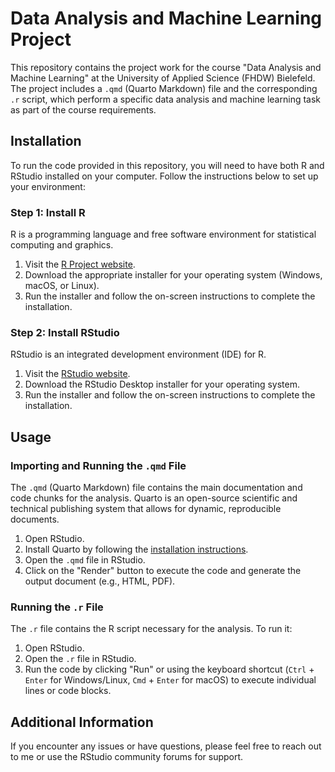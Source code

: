 # Data Analysis and Machine Learning Project

This repository contains the project work for the course "Data Analysis and Machine Learning" at the University of Applied Science (FHDW) Bielefeld. The project includes a `.qmd` (Quarto Markdown) file and the corresponding `.r` script, which perform a specific data analysis and machine learning task as part of the course requirements.

## Installation

To run the code provided in this repository, you will need to have both R and RStudio installed on your computer. Follow the instructions below to set up your environment:

### Step 1: Install R

R is a programming language and free software environment for statistical computing and graphics.

1. Visit the [R Project website](https://cran.r-project.org/).
2. Download the appropriate installer for your operating system (Windows, macOS, or Linux).
3. Run the installer and follow the on-screen instructions to complete the installation.

### Step 2: Install RStudio

RStudio is an integrated development environment (IDE) for R.

1. Visit the [RStudio website](https://posit.co/download/rstudio-desktop/).
2. Download the RStudio Desktop installer for your operating system.
3. Run the installer and follow the on-screen instructions to complete the installation.

## Usage

### Importing and Running the `.qmd` File

The `.qmd` (Quarto Markdown) file contains the main documentation and code chunks for the analysis. Quarto is an open-source scientific and technical publishing system that allows for dynamic, reproducible documents.

1. Open RStudio.
2. Install Quarto by following the [installation instructions](https://quarto.org/docs/get-started/).
3. Open the `.qmd` file in RStudio.
4. Click on the "Render" button to execute the code and generate the output document (e.g., HTML, PDF).

### Running the `.r` File

The `.r` file contains the R script necessary for the analysis. To run it:

1. Open RStudio.
2. Open the `.r` file in RStudio.
3. Run the code by clicking "Run" or using the keyboard shortcut (`Ctrl` + `Enter` for Windows/Linux, `Cmd` + `Enter` for macOS) to execute individual lines or code blocks.

## Additional Information

If you encounter any issues or have questions, please feel free to reach out to me or use the RStudio community forums for support.
